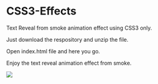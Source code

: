 # CSS3-Effects
Text Reveal from smoke animation effect using CSS3 only.</br>

Just download the respository and unzip the file. </br>

Open index.html file and here you go. </br>

Enjoy the text reveal animation effect from smoke.</br>

![](text-animation.gif)
